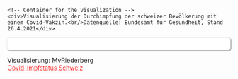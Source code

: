 <html>
  <head>
    <title>Vega-Lite Bar Chart</title>
    <meta charset="utf-8" />
    <script src="https://d3js.org/d3.v5.min.js"></script>
    <script src="https://cdn.jsdelivr.net/npm/vega@5.10.1"></script>
    <script src="https://cdn.jsdelivr.net/npm/vega-lite@4.10.4"></script>
    <script src="https://cdn.jsdelivr.net/npm/vega-embed@6.5.2"></script>
  <style>
 /* FONTS */
 @import url("https://fonts.googleapis.com/css?family=Open+Sans+Condensed:300,700");
</style>
  </head>
  <body>
    
    <!-- Container for the visualization -->
    <div>Visualisierung der Durchimpfung der schweizer Bevölkerung mit einem Covid-Vakzin.<br/>Datenquelle: Bundesamt für Gesundheit, Stand 26.4.2021</div> 
<div id="vis" style="padding:1em;margin-top:1em;border-radius:5px;background-color:#fff;box-shadow:1px 1px 3px #666;"></div>

<script>
   // Assign the specification to a local variable vlSpec.
   var vlSpec = {
  
  "data": {
    "url": "https://pnwscm60.github.io/data/impfstatus.json"
  },
  "width": 400, 
  "height": 50,
  "padding": {"left": 5, "top": 20, "right": 5, "bottom": 5},
  "resolve": {"scale": {"color": "independent"}},
  "layer": [
     {"mark": "bar",
      "encoding": {
        "x": {"field": "Prozent", "type": "quantitative", "stack": "zero"},
        "y": {"field": "Impfstatus", "type": "nominal"},
        "color": {"field": "Status", "type": "nominal"}}
     },
     {"mark": {"type": "text", "dx": -15, "dy": 5},
      "encoding": {
        "x": {"field": "Prozent", "type": "quantitative", "stack": "zero"},
        "y": {"field": "Impfstatus", "type": "nominal"},
        "color": {"field": "Status", "type": "nominal", "scale": {"range": ["white"]}, "legend": null},
        "text": { "field": "Prozent", "type": "quantitative", "format": ".1f"}}
    },
    {
        "mark": {
          "color": "#666",
          "type": "text",
          "align": "left",
          "dx": -194,
          "dy":-50,
          "text": "Visualisierung der Durchimpfung der schweizer Bevölkerung mit Covid-Vakzin"
        }
      },
    {
        "mark": {
          "color": "#666",
          "type": "text",
          "align": "left",
          "dx": -194,
          "dy":80,
          "text": "Visualisierung: MvRiederberg <a href="">Impfstatus</a>"
        }
      }
  ]
}
// Embed the visualization in the container with id `vis`
vegaEmbed('#vis', vlSpec);
 // color old #85C5A6
</script>
<div style="margin-top:1em;">Visualisierung: MvRiederberg<br/>
  <a href="https://nocovidnow.ch/impfstatus" style="color:red;font-weight:300;">Covid-Impfstatus Schweiz</a></div>
